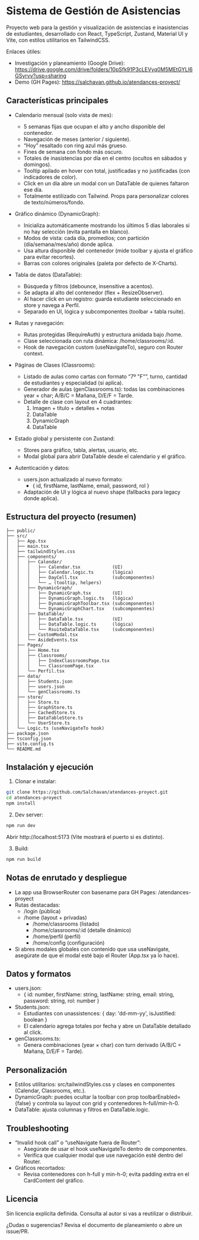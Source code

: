 # Sistema de Gestión de Asistencias

Proyecto web para la gestión y visualización de asistencias e inasistencias de estudiantes, desarrollado con React, TypeScript, Zustand, Material UI y Vite, con estilos utilitarios en TailwindCSS.

Enlaces útiles:

- Investigación y planeamiento (Google Drive): https://drive.google.com/drive/folders/10pSfk91P3cLEVyq0M5MEtGYLI6GSyrvv?usp=sharing
- Demo (GH Pages): https://salchavan.github.io/atendances-proyect/

## Características principales

- Calendario mensual (solo vista de mes):

  - 5 semanas fijas que ocupan el alto y ancho disponible del contenedor.
  - Navegación de meses (anterior / siguiente).
  - “Hoy” resaltado con ring azul más grueso.
  - Fines de semana con fondo más oscuro.
  - Totales de inasistencias por día en el centro (ocultos en sábados y domingos).
  - Tooltip apilado en hover con total, justificadas y no justificadas (con indicadores de color).
  - Click en un día abre un modal con un DataTable de quienes faltaron ese día.
  - Totalmente estilizado con Tailwind. Props para personalizar colores de texto/números/fondo.

- Gráfico dinámico (DynamicGraph):

  - Inicializa automáticamente mostrando los últimos 5 días laborales si no hay selección (evita pantalla en blanco).
  - Modos de vista: cada día, promedios; con partición (día/semana/mes/año) donde aplica.
  - Usa altura disponible del contenedor (mide toolbar y ajusta el gráfico para evitar recortes).
  - Barras con colores originales (paleta por defecto de X-Charts).

- Tabla de datos (DataTable):

  - Búsqueda y filtros (debounce, insensitive a acentos).
  - Se adapta al alto del contenedor (flex + ResizeObserver).
  - Al hacer click en un registro: guarda estudiante seleccionado en store y navega a Perfil.
  - Separado en UI, lógica y subcomponentes (toolbar + tabla rsuite).

- Rutas y navegación:

  - Rutas protegidas (RequireAuth) y estructura anidada bajo /home.
  - Clase seleccionada con ruta dinámica: /home/classrooms/:id.
  - Hook de navegación custom (useNavigateTo), seguro con Router context.

- Páginas de Clases (Classrooms):

  - Listado de aulas como cartas con formato “7º "F"”, turno, cantidad de estudiantes y especialidad (si aplica).
  - Generador de aulas (genClassrooms.ts): todas las combinaciones year × char; A/B/C = Mañana, D/E/F = Tarde.
  - Detalle de clase con layout en 4 cuadrantes:
    1. Imagen + título + detalles + notas
    2. DataTable
    3. DynamicGraph
    4. DataTable

- Estado global y persistente con Zustand:

  - Stores para gráfico, tabla, alertas, usuario, etc.
  - Modal global para abrir DataTable desde el calendario y el gráfico.

- Autenticación y datos:
  - users.json actualizado al nuevo formato:
    - { id, firstName, lastName, email, password, rol }
  - Adaptación de UI y lógica al nuevo shape (fallbacks para legacy donde aplica).

## Estructura del proyecto (resumen)

```
├── public/
├── src/
│   ├── App.tsx
│   ├── main.tsx
│   ├── tailwindStyles.css
│   ├── components/
│   │   ├── Calendar/
│   │   │   ├── Calendar.tsx            (UI)
│   │   │   ├── Calendar.logic.ts       (lógica)
│   │   │   ├── DayCell.tsx             (subcomponentes)
│   │   │   └── … (tooltip, helpers)
│   │   ├── DynamicGraph/
│   │   │   ├── DynamicGraph.tsx        (UI)
│   │   │   ├── DynamicGraph.logic.ts   (lógica)
│   │   │   ├── DynamicGraphToolbar.tsx (subcomponentes)
│   │   │   └── DynamicGraphChart.tsx   (subcomponentes)
│   │   ├── DataTable/
│   │   │   ├── DataTable.tsx           (UI)
│   │   │   ├── DataTable.logic.ts      (lógica)
│   │   │   └── RsuiteDataTable.tsx     (subcomponentes)
│   │   ├── CustomModal.tsx
│   │   └── AsideEvents.tsx
│   ├── Pages/
│   │   ├── Home.tsx
│   │   ├── Classrooms/
│   │   │   ├── IndexClassroomsPage.tsx
│   │   │   └── ClassroomPage.tsx
│   │   └── Perfil.tsx
│   ├── data/
│   │   ├── Students.json
│   │   ├── users.json
│   │   └── genClassrooms.ts
│   ├── store/
│   │   ├── Store.ts
│   │   ├── GraphStore.ts
│   │   ├── CachedStore.ts
│   │   ├── DataTableStore.ts
│   │   └── UserStore.ts
│   └── Logic.ts (useNavigateTo hook)
├── package.json
├── tsconfig.json
├── vite.config.ts
└── README.md
```

## Instalación y ejecución

1. Clonar e instalar:

```sh
git clone https://github.com/Salchavan/atendances-proyect.git
cd atendances-proyect
npm install
```

2. Dev server:

```sh
npm run dev
```

Abrir http://localhost:5173 (Vite mostrará el puerto si es distinto).

3. Build:

```sh
npm run build
```

## Notas de enrutado y despliegue

- La app usa BrowserRouter con basename para GH Pages: /atendances-proyect
- Rutas destacadas:
  - /login (pública)
  - /home (layout + privadas)
    - /home/classrooms (listado)
    - /home/classrooms/:id (detalle dinámico)
    - /home/perfil (perfil)
    - /home/config (configuración)
- Si abres modales globales con contenido que usa useNavigate, asegúrate de que el modal esté bajo el Router (App.tsx ya lo hace).

## Datos y formatos

- users.json:
  - { id: number, firstName: string, lastName: string, email: string, password: string, rol: number }
- Students.json:
  - Estudiantes con unassistences: { day: 'dd-mm-yy', isJustified: boolean }
  - El calendario agrega totales por fecha y abre un DataTable detallado al click.
- genClassrooms.ts:
  - Genera combinaciones (year × char) con turn derivado (A/B/C = Mañana, D/E/F = Tarde).

## Personalización

- Estilos utilitarios: src/tailwindStyles.css y clases en componentes (Calendar, Classrooms, etc.).
- DynamicGraph: puedes ocultar la toolbar con prop toolbarEnabled={false} y controla su layout con grid y contenedores h-full/min-h-0.
- DataTable: ajusta columnas y filtros en DataTable.logic.

## Troubleshooting

- “Invalid hook call” o “useNavigate fuera de Router”:
  - Asegúrate de usar el hook useNavigateTo dentro de componentes.
  - Verifica que cualquier modal que use navegación esté dentro del Router.
- Gráficos recortados:
  - Revisa contenedores con h-full y min-h-0; evita padding extra en el CardContent del gráfico.

## Licencia

Sin licencia explícita definida. Consulta al autor si vas a reutilizar o distribuir.

¿Dudas o sugerencias? Revisa el documento de planeamiento o abre un issue/PR.
